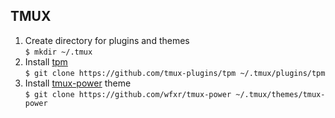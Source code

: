## TMUX

1. Create directory for plugins and themes<br/> 
	`$ mkdir ~/.tmux`	
2. Install [tpm](https://github.com/tmux-plugins/tpm)<br/>
	`$ git clone https://github.com/tmux-plugins/tpm ~/.tmux/plugins/tpm`
3. Install [tmux-power](https://github.com/wfxr/tmux-power) theme<br/>
	`$ git clone https://github.com/wfxr/tmux-power ~/.tmux/themes/tmux-power`

